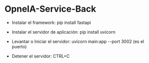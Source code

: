 # OpneIA-Service-Back

- Instalar el framework: pip install fastapi

- Instalar el servidor de aplicación: pip install uvicorn

- Levantar o Iniciar el servidor: uvicorn main:app --port 3002 (es el puerto)

- Detener el servidor: CTRL+C
